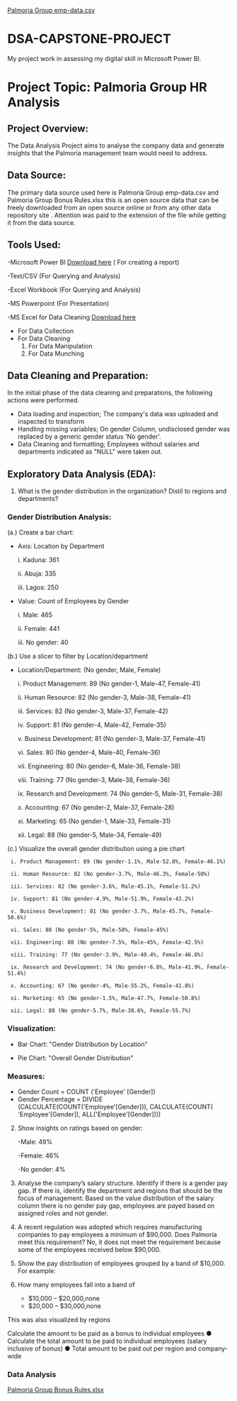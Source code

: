 [Palmoria Group emp-data.csv](https://github.com/user-attachments/files/21054322/Palmoria.Group.emp-data.csv) 
# DSA-CAPSTONE-PROJECT
My project work in assessing my digital skill in Microsoft Power BI.

# Project Topic: Palmoria Group HR Analysis

## Project Overview:
The Data Analysis Project aims to analyse the company data and generate insights that the Palmoria management team would need to address.

## Data Source:
The primary data source used here is Palmoria Group emp-data.csv and Palmoria Group Bonus Rules.xlsx this is an open source data that can be freely downloaded from an open source online or from any other data repository site . Attention was paid to the extension of the file while getting it from the data source.

## Tools Used:
-Microsoft Power BI [Download here](https://www.microsoft.com/en-us/download/details.aspx?id=58494) ( For creating a report)

-Text/CSV (For Querying and Analysis)

-Excel Workbook (For Querying and Analysis)

-MS Powerpoint (For Presentation)

-MS Excel for Data Cleaning [Download here](https://www.microsoft.com)
- For Data Collection
- For Data Cleaning
  1. For Data Manipulation
  2. For Data Munching
 
## Data Cleaning and Preparation:
In the initial phase of the data cleaning and preparations, the following actions were performed. 
- Data loading and inspection; The company's data was uploaded and inspected to transform
- Handling missing variables; On gender Column, undisclosed gender was replaced by a generic gender status 'No gender'.
- Data Cleaning and formatting; Employees without salaries and departments indicated as "NULL" were taken out.

## Exploratory Data Analysis (EDA):

1. What is the gender distribution in the organization? Distil to regions and
departments?
### Gender Distribution Analysis:
(a.) Create a bar chart:
 - Axis: Location by Department
   
    i. Kaduna: 361
   
    ii. Abuja: 335

    iii. Lagos: 250

- Value: Count of Employees by Gender
     
    i. Male: 465
   
    ii. Female: 441
   
    iii. No gender: 40
  

(b.) Use a slicer to filter by Location/department

- Location/Department: (No gender, Male, Female)
  
    i. Product Management: 89 (No gender-1, Male-47, Female-41)

    ii. Human Resource: 82 (No gender-3, Male-38, Female-41)
  
    iii. Services: 82 (No gender-3, Male-37, Female-42)
  
    iv. Support: 81 (No gender-4, Male-42, Female-35)
  
    v. Business Development: 81 (No gender-3, Male-37, Female-41)
    
    vi. Sales: 80 (No gender-4, Male-40, Female-36)
  
    vii. Engineering: 80 (No gender-6, Male-36, Female-38)
  
    viii. Training: 77 (No gender-3, Male-38, Female-36)
  
    ix. Research and Development: 74 (No gender-5, Male-31, Female-38)
  
    x. Accounting: 67 (No gender-2, Male-37, Female-28)
  
    xi. Marketing: 65 (No gender-1, Male-33, Female-31)
    
    xii. Legal: 88 (No gender-5, Male-34, Female-49)
  

  
(c.) Visualize the overall gender distribution using a pie chart
  
     i. Product Management: 89 (No gender-1.1%, Male-52.8%, Female-46.1%)

     ii. Human Resource: 82 (No gender-3.7%, Male-46.3%, Female-50%)
  
     iii. Services: 82 (No gender-3.6%, Male-45.1%, Female-51.2%)
  
     iv. Support: 81 (No gender-4.9%, Male-51.9%, Female-43.2%)
  
     v. Business Development: 81 (No gender-3.7%, Male-45.7%, Female-50.6%)
    
     vi. Sales: 80 (No gender-5%, Male-50%, Female-45%)
  
     vii. Engineering: 80 (No gender-7.5%, Male-45%, Female-42.5%)
  
     viii. Training: 77 (No gender-3.9%, Male-49.4%, Female-46.8%)
  
     ix. Research and Development: 74 (No gender-6.8%, Male-41.9%, Female-51.4%)
  
     x. Accounting: 67 (No gender-4%, Male-55.2%, Female-41.8%)
  
     xi. Marketing: 65 (No gender-1.5%, Male-47.7%, Female-50.8%)
    
     xii. Legal: 88 (No gender-5.7%, Male-38.6%, Female-55.7%)


### Visualization:

- Bar Chart: "Gender Distribution by Location"
  

- Pie Chart: "Overall Gender Distribution"
  

### Measures:

- Gender Count = COUNT ('Employee' [Gender])
- Gender Percentage = DIVIDE (CALCULATE(COUNT('Employee'[Gender])),  CALCULATE(COUNT( 'Employee'[Gender]), ALL('Employee'[Gender])))
  
  


  

2. Show insights on ratings based on gender:
   
    -Male: 49%
   
    -Female: 46%
   
    -No gender: 4%
    
      
3. Analyse the company’s salary structure. Identify if there is a gender pay gap. If
there is, identify the department and regions that should be the focus of
management:
Based on the value distribution of the salary column there is no gender pay gap, employees are payed based on assigned roles and not gender.

4. A recent regulation was adopted which requires manufacturing companies to pay
employees a minimum of $90,000. Does Palmoria meet this requirement? No, it does not meet the requirement because some of the employees received below $90,000.

5. Show the pay distribution of employees grouped by a band of $10,000. For example:

6. How many employees fall into a band of
   - $10,000 – $20,000,none
   - $20,000 – $30,000,none

 This was also visualized by regions

 Calculate the amount to be paid as a bonus to individual employees
● Calculate the total amount to be paid to individual employees (salary inclusive of
bonus)
● Total amount to be paid out per region and company-wide




### Data Analysis



[Palmoria Group Bonus Rules.xlsx](https://github.com/user-attachments/files/21054349/Palmoria.Group.Bonus.Rules.xlsx)
